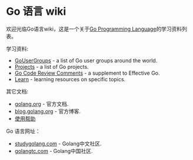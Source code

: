 Go 语言 wiki
===

欢迎光临Go语言wiki，这是一个关于[Go Programming Language](https://golang.org/)的学习资料列表。

学习资料:

- [GoUserGroups](GoUserGroups) - a list of Go user groups around the world.
- [Projects](Projects) - a list of Go projects.
- [Go Code Review Comments](CodeReviewComments) - a supplement to Effective Go.
- [Learn](Learn) - learning resources on specific topics.

其它文档:

- [golang.org](https://golang.org/doc/) - 官方文档.
- [blog.golang.org](https://blog.golang.org/) - 官方博客.
- [使用帮助](Help)

Go 语言网址：
- [studygolang.com](http://studygolang.com/) - Golang中文社区.
- [golangtc.com](http://www.golangtc.com/) - Golang中国社区.
